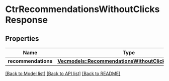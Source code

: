 # CtrRecommendationsWithoutClicksResponse

## Properties

Name | Type | Description | Notes
------------ | ------------- | ------------- | -------------
**recommendations** | [**Vec<models::RecommendationsWithoutClicksCtrResponse>**](RecommendationsWithoutClicksCTRResponse.md) |  | 

[[Back to Model list]](../README.md#documentation-for-models) [[Back to API list]](../README.md#documentation-for-api-endpoints) [[Back to README]](../README.md)


